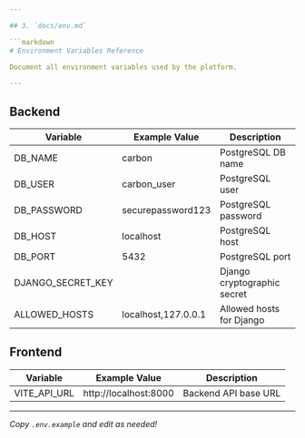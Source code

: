 ```yaml
---

## 3. `docs/env.md`

```markdown
# Environment Variables Reference

Document all environment variables used by the platform.

---
```


## Backend

| Variable        | Example Value        | Description                  |
|-----------------|---------------------|------------------------------|
| DB_NAME         | carbon              | PostgreSQL DB name           |
| DB_USER         | carbon_user         | PostgreSQL user              |
| DB_PASSWORD     | securepassword123   | PostgreSQL password          |
| DB_HOST         | localhost           | PostgreSQL host              |
| DB_PORT         | 5432                | PostgreSQL port              |
| DJANGO_SECRET_KEY | <your-secret>     | Django cryptographic secret  |
| ALLOWED_HOSTS   | localhost,127.0.0.1 | Allowed hosts for Django     |

## Frontend

| Variable        | Example Value        | Description                  |
|-----------------|---------------------|------------------------------|
| VITE_API_URL    | http://localhost:8000 | Backend API base URL        |

---

*Copy `.env.example` and edit as needed!*